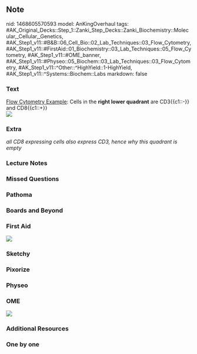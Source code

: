 ## Note
nid: 1468605570593
model: AnKingOverhaul
tags: #AK_Original_Decks::Step_1::Zanki_Step_Decks::Zanki_Biochemistry::Molecular,_Cellular,_Genetics, #AK_Step1_v11::#B&B::06_Cell_Bio::02_Lab_Techniques::03_Flow_Cytometry, #AK_Step1_v11::#FirstAid::01_Biochemistry::03_Lab_Techniques::05_Flow_Cytometry, #AK_Step1_v11::#OME_banner, #AK_Step1_v11::#Physeo::05_Biochem::03_Lab_Techniques::03_Flow_Cytometry, #AK_Step1_v11::^Other::^HighYield::1-HighYield, #AK_Step1_v11::^Systems::Biochem::Labs
markdown: false

### Text
<div>
  <div>
    <div>
      <u>Flow Cytometry Example</u>: Cells in the <b>right lower
      quadrant</b> are CD3{{c1::-}} and CD8{{c1::+}}
    </div>
    <div><img src="paste-33135672688869.jpg"></div>
  </div>
</div>

### Extra
<i>all CD8 expressing cells also express CD3, hence why this
quadrant is empty</i>

### Lecture Notes


### Missed Questions


### Pathoma


### Boards and Beyond


### First Aid
<img src="tmpcOipxw.png">

### Sketchy


### Pixorize


### Physeo


### OME
<div class="ome-widget">
  <a href="https://onlinemeded.org?ref=anki"><img src=
  "_OME_AnkiFlashcards_General_4.png"></a>
</div>

### Additional Resources


### One by one

